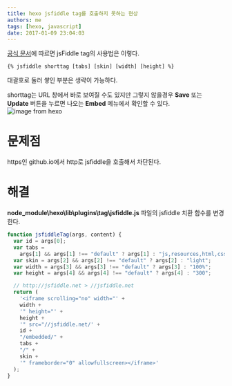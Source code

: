 ```yaml
---
title: hexo jsfiddle tag를 호출하지 못하는 현상
authors: me
tags: [hexo, javascript]
date: 2017-01-09 23:04:03
---
```


[공식 문서](https://hexo.io/ko/docs/tag-plugins.html#jsFiddle)에 따르면 jsFiddle tag의 사용법은 이렇다.

```text
{% jsfiddle shorttag [tabs] [skin] [width] [height] %}
```

대괄호로 둘러 쌓인 부분은 생략이 가능하다.

shorttag는 URL 창에서 바로 보여질 수도 있지만 그렇지 않을경우
**Save** 또는 **Update** 버튼을 누르면 나오는 **Embed** 메뉴에서 확인할 수 있다.
![image from hexo](https://i.imgur.com/FzTXSX3.png)

# 문제점

https인 github.io에서 http로 jsfiddle을 호출해서 차단된다.

# 해결

**node_module\hexo\lib\plugins\tag\jsfiddle.js** 파일의 jsfiddle 치환 함수를 변경한다.

```javascript
function jsfiddleTag(args, content) {
  var id = args[0];
  var tabs =
    args[1] && args[1] !== "default" ? args[1] : "js,resources,html,css,result";
  var skin = args[2] && args[2] !== "default" ? args[2] : "light";
  var width = args[3] && args[3] !== "default" ? args[3] : "100%";
  var height = args[4] && args[4] !== "default" ? args[4] : "300";

  // http://jsfiddle.net > //jsfiddle.net
  return (
    '<iframe scrolling="no" width="' +
    width +
    '" height="' +
    height +
    '" src="//jsfiddle.net/' +
    id +
    "/embedded/" +
    tabs +
    "/" +
    skin +
    '" frameborder="0" allowfullscreen></iframe>'
  );
}
```
